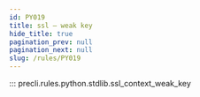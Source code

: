 ```yaml
---
id: PY019
title: ssl — weak key
hide_title: true
pagination_prev: null
pagination_next: null
slug: /rules/PY019
---
```


::: precli.rules.python.stdlib.ssl_context_weak_key
